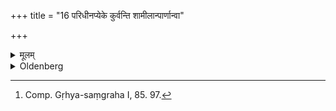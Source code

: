 +++
title = "16 परिधीनप्येके कुर्वन्ति शामीलान्पार्णान्वा"

+++

<details><summary>मूलम्</summary>

परिधीनप्येके कुर्वन्ति शामीलान्पार्णान्वा १६
</details>

<details><summary>Oldenberg</summary>

16. [^7]  Some lay also branches of Śamī wood or of Parṇa wood round (the fire).


[^7]:  Comp. Gṛhya-saṃgraha I, 85. 97.
</details>
